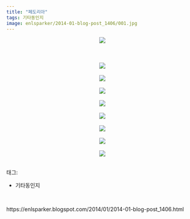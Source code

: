 ```yaml
---
title: "페도리아"
tags: 기타동인지
image: enlsparker/2014-01-blog-post_1406/001.jpg
---
```

<div class="article">
<div class="post-body entry-content" id="post-body-1032806102042131368" itemprop="description articleBody">
<div class="separator" style="clear: both; text-align: center;">
<a href="//4.bp.blogspot.com/-lxmnc67tndo/UuOynkHC7lI/AAAAAAAAHFo/vRZVJWS9JGU/s1600/001_igig0626.jpg" imageanchor="1" style="margin-left: 1em; margin-right: 1em;"><img border="0" src="{{ site.nasurl }}/enlsparker/2014-01-blog-post_1406/001_igig0626.jpg"/></a></div>
<br/>
<a name="more"></a><br/>
<br/>
<div class="separator" style="clear: both; text-align: center;">
<a href="//3.bp.blogspot.com/-GjfW6kfepds/UuOyn_wE7-I/AAAAAAAAHFs/cF71XOHlKuM/s1600/044_igig0626.jpg" imageanchor="1" style="margin-left: 1em; margin-right: 1em;"><img border="0" src="{{ site.nasurl }}/enlsparker/2014-01-blog-post_1406/044_igig0626.jpg"/></a></div>
<br/>
<div class="separator" style="clear: both; text-align: center;">
<a href="//1.bp.blogspot.com/-RcnGq2snolY/UuOyoMjGarI/AAAAAAAAHFw/ByME28pPDIE/s1600/045_igig0626.jpg" imageanchor="1" style="margin-left: 1em; margin-right: 1em;"><img border="0" src="{{ site.nasurl }}/enlsparker/2014-01-blog-post_1406/045_igig0626.jpg"/></a></div>
<br/>
<div class="separator" style="clear: both; text-align: center;">
<a href="//1.bp.blogspot.com/-QKCw1FnKtjI/UuOypWjiHfI/AAAAAAAAHGA/3jGed56XYGs/s1600/046_igig0626.jpg" imageanchor="1" style="margin-left: 1em; margin-right: 1em;"><img border="0" src="{{ site.nasurl }}/enlsparker/2014-01-blog-post_1406/046_igig0626.jpg"/></a></div>
<br/>
<div class="separator" style="clear: both; text-align: center;">
<a href="//3.bp.blogspot.com/-8DmhpR06qeg/UuOyqtwagSI/AAAAAAAAHGI/ahakUa-IEXc/s1600/047_igig0626.jpg" imageanchor="1" style="margin-left: 1em; margin-right: 1em;"><img border="0" src="{{ site.nasurl }}/enlsparker/2014-01-blog-post_1406/047_igig0626.jpg"/></a></div>
<br/>
<div class="separator" style="clear: both; text-align: center;">
<a href="//2.bp.blogspot.com/-iqhMl27y2M8/UuOyqyZbt3I/AAAAAAAAHGM/Gojej-b3SnQ/s1600/048_igig0626.jpg" imageanchor="1" style="margin-left: 1em; margin-right: 1em;"><img border="0" src="{{ site.nasurl }}/enlsparker/2014-01-blog-post_1406/048_igig0626.jpg"/></a></div>
<br/>
<div class="separator" style="clear: both; text-align: center;">
<a href="//2.bp.blogspot.com/-8EaP7YKhbmI/UuOyrWn_LhI/AAAAAAAAHGQ/qcZwZpoWHw8/s1600/049_igig0626.jpg" imageanchor="1" style="margin-left: 1em; margin-right: 1em;"><img border="0" src="{{ site.nasurl }}/enlsparker/2014-01-blog-post_1406/049_igig0626.jpg"/></a></div>
<br/>
<div class="separator" style="clear: both; text-align: center;">
<a href="//3.bp.blogspot.com/-IDXk6zmpKPI/UuOysYcM_YI/AAAAAAAAHGg/YernqbDnhHg/s1600/050_igig0626.jpg" imageanchor="1" style="margin-left: 1em; margin-right: 1em;"><img border="0" src="{{ site.nasurl }}/enlsparker/2014-01-blog-post_1406/050_igig0626.jpg"/></a></div>
<br/>
<div class="separator" style="clear: both; text-align: center;">
<a href="//1.bp.blogspot.com/-TZNm_k5mBy0/UuOytErENGI/AAAAAAAAHGk/C999Qda6GPQ/s1600/051_igig0626.jpg" imageanchor="1" style="margin-left: 1em; margin-right: 1em;"><img border="0" src="{{ site.nasurl }}/enlsparker/2014-01-blog-post_1406/051_igig0626.jpg"/></a></div>
<br/>
<div style="clear: both;"></div>
</div></div><div class="tagTrail">
<p>태그: </p>
<ul>
<li>기타동인지</li>
</ul>
</div>
<br/>
<p id="refer">https://enlsparker.blogspot.com/2014/01/2014-01-blog-post_1406.html</p>
<br/>
